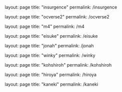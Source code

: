 layout: page
title: "insurgence"
permalink: /insurgence

layout: page
title: "ocverse2"
permalink: /ocverse2

layout: page
title: "m4"
permalink: /m4

layout: page
title: "eisuke"
permalink: /eisuke

layout: page
title: "jonah"
permalink: /jonah

layout: page
title: "winky"
permalink: /winky

layout: page
title: "kohshiroh"
permalink: /kohshiroh

layout: page
title: "hiroya"
permalink: /hiroya

layout: page
title: "kaneki"
permalink: /kaneki
